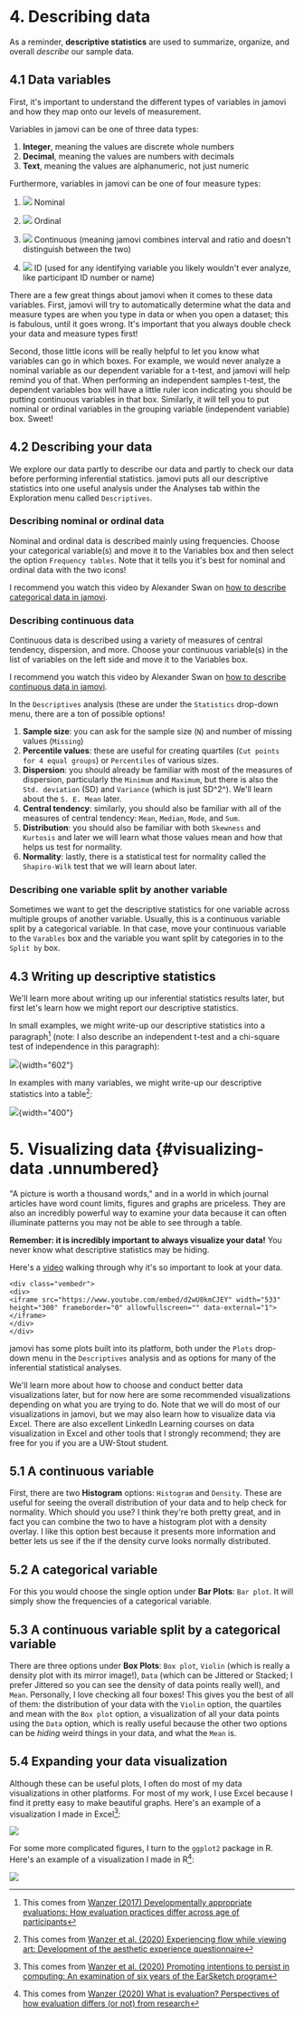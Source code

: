 # 4. Describing data

As a reminder, **descriptive statistics** are used to summarize, organize, and overall *describe* our sample data.

## 4.1 Data variables

First, it's important to understand the different types of variables in jamovi and how they map onto our levels of measurement.

Variables in jamovi can be one of three data types:

1.  **Integer**, meaning the values are discrete whole numbers
2.  **Decimal**, meaning the values are numbers with decimals
3.  **Text**, meaning the values are alphanumeric, not just numeric

Furthermore, variables in jamovi can be one of four measure types:

1.  ![](images/03-jamovi/variable-nominal.png) Nominal

2.  ![](images/03-jamovi/variable-ordinal.png) Ordinal

3.  ![](images/03-jamovi/variable-continuous.png) Continuous (meaning jamovi combines interval and ratio and doesn't distinguish between the two)

4.  ![](images/03-jamovi/variable-id.png) ID (used for any identifying variable you likely wouldn't ever analyze, like participant ID number or name)

There are a few great things about jamovi when it comes to these data variables. First, jamovi will try to automatically determine what the data and measure types are when you type in data or when you open a dataset; this is fabulous, until it goes wrong. It's important that you always double check your data and measure types first!

Second, those little icons will be really helpful to let you know what variables can go in which boxes. For example, we would never analyze a nominal variable as our dependent variable for a t-test, and jamovi will help remind you of that. When performing an independent samples t-test, the dependent variables box will have a little ruler icon indicating you should be putting continuous variables in that box. Similarly, it will tell you to put nominal or ordinal variables in the grouping variable (independent variable) box. Sweet!

## 4.2 Describing your data

We explore our data partly to describe our data and partly to check our data before performing inferential statistics. jamovi puts all our descriptive statistics into one useful analysis under the Analyses tab within the Exploration menu called `Descriptives`.

### Describing nominal or ordinal data

Nominal and ordinal data is described mainly using frequencies. Choose your categorical variable(s) and move it to the Variables box and then select the option `Frequency tables`. Note that it tells you it's best for nominal and ordinal data with the two icons!

I recommend you watch this video by Alexander Swan on [how to describe categorical data in jamovi](https://youtu.be/eGdkYZbljbQ).

### Describing continuous data

Continuous data is described using a variety of measures of central tendency, dispersion, and more. Choose your continuous variable(s) in the list of variables on the left side and move it to the Variables box.

I recommend you watch this video by Alexander Swan on [how to describe continuous data in jamovi](https://youtu.be/oVE0nxJ0J44).

In the `Descriptives` analysis (these are under the `Statistics` drop-down menu, there are a ton of possible options!

1.  **Sample size**: you can ask for the sample size (`N`) and number of missing values (`Missing`)
2.  **Percentile values**: these are useful for creating quartiles (`Cut points for 4 equal groups`) or `Percentiles` of various sizes.
3.  **Dispersion**: you should already be familiar with most of the measures of dispersion, particularly the `Minimum` and `Maximum`, but there is also the `Std. deviation` (SD) and `Variance` (which is just SD^2^). We'll learn about the `S. E. Mean` later.
4.  **Central tendency**: similarly, you should also be familiar with all of the measures of central tendency: `Mean`, `Median`, `Mode`, and `Sum`.
5.  **Distribution**: you should also be familiar with both `Skewness` and `Kurtosis` and later we will learn what those values mean and how that helps us test for normality.
6.  **Normality**: lastly, there is a statistical test for normality called the `Shapiro-Wilk` test that we will learn about later.

### Describing one variable split by another variable

Sometimes we want to get the descriptive statistics for one variable across multiple groups of another variable. Usually, this is a continuous variable split by a categorical variable. In that case, move your continuous variable to the `Varables` box and the variable you want split by categories in to the `Split by` box.

## 4.3 Writing up descriptive statistics

We'll learn more about writing up our inferential statistics results later, but first let's learn how we might report our descriptive statistics.

In small examples, we might write-up our descriptive statistics into a paragraph[^03.1-descriptive-statistics-1] (note: I also describe an independent t-test and a chi-square test of independence in this paragraph):

[^03.1-descriptive-statistics-1]: This comes from [Wanzer (2017) Developmentally appropriate evaluations: How evaluation practices differ across age of participants](https://thesiscommons.org/bk57d/)

![](images/02-stats-foundations/example1.png){width="602"}

In examples with many variables, we might write-up our descriptive statistics into a table[^03.1-descriptive-statistics-2]:

[^03.1-descriptive-statistics-2]: This comes from [Wanzer et al. (2020) Experiencing flow while viewing art: Development of the aesthetic experience questionnaire](https://psycnet.apa.org/record/2018-49650-001)

![](images/02-stats-foundations/example2.png){width="400"}

# 5. Visualizing data {#visualizing-data .unnumbered}

"A picture is worth a thousand words," and in a world in which journal articles have word count limits, figures and graphs are priceless. They are also an incredibly powerful way to examine your data because it can often illuminate patterns you may not be able to see through a table.

<div class="info">
<p><strong>Remember: it is incredibly important to always visualize your
data!</strong> You never know what descriptive statistics may be
hiding.</p>
</div>

Here's a [video](https://www.youtube.com/watch?v=d2wU0kmCJEY) walking through why it's so important to look at your data.


```{=html}
<div class="vembedr">
<div>
<iframe src="https://www.youtube.com/embed/d2wU0kmCJEY" width="533" height="300" frameborder="0" allowfullscreen="" data-external="1"></iframe>
</div>
</div>
```


jamovi has some plots built into its platform, both under the `Plots` drop-down menu in the `Descriptives` analysis and as options for many of the inferential statistical analyses.

We'll learn more about how to choose and conduct better data visualizations later, but for now here are some recommended visualizations depending on what you are trying to do. Note that we will do most of our visualizations in jamovi, but we may also learn how to visualize data via Excel. There are also excellent LinkedIn Learning courses on data visualization in Excel and other tools that I strongly recommend; they are free for you if you are a UW-Stout student.

## 5.1 A continuous variable

First, there are two **Histogram** options: `Histogram` and `Density`. These are useful for seeing the overall distribution of your data and to help check for normality. Which should you use? I think they're both pretty great, and in fact you can combine the two to have a histogram plot with a density overlay. I like this option best because it presents more information and better lets us see if the if the density curve looks normally distributed.

## 5.2 A categorical variable

For this you would choose the single option under **Bar Plots**: `Bar plot`. It will simply show the frequencies of a categorical variable.

## 5.3 A continuous variable split by a categorical variable

There are three options under **Box Plots**: `Box plot`, `Violin` (which is really a density plot with its mirror image!), `Data` (which can be Jittered or Stacked; I prefer Jittered so you can see the density of data points really well), and `Mean`. Personally, I love checking all four boxes! This gives you the best of all of them: the distribution of your data with the `Violin` option, the quartiles and mean with the `Box plot` option, a visualization of all your data points using the `Data` option, which is really useful because the other two options can be *hiding* weird things in your data, and what the `Mean` is.

## 5.4 Expanding your data visualization

Although these can be useful plots, I often do most of my data visualizations in other platforms. For most of my work, I use Excel because I find it pretty easy to make beautiful graphs. Here's an example of a visualization I made in Excel[^03.1-descriptive-statistics-3]:

[^03.1-descriptive-statistics-3]: This comes from [Wanzer et al. (2020) Promoting intentions to persist in computing: An examination of six years of the EarSketch program](https://doi.org/10.1080/08993408.2020.1714313)

![](images/02-stats-foundations/example3.png)

For some more complicated figures, I turn to the `ggplot2` package in R. Here's an example of a visualization I made in R[^03.1-descriptive-statistics-4]:

[^03.1-descriptive-statistics-4]: This comes from [Wanzer (2020) What is evaluation? Perspectives of how evaluation differs (or not) from research](https://journals.sagepub.com/doi/10.1177/1098214020920710)

![](images/02-stats-foundations/example4.png)
